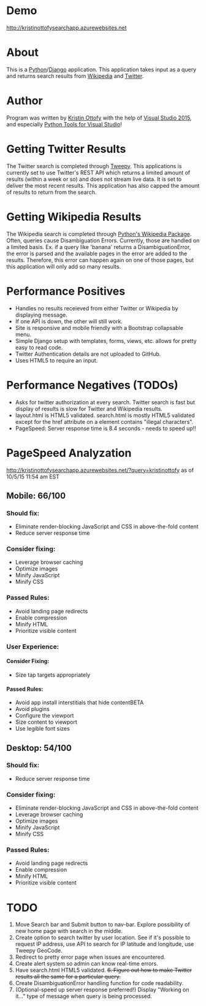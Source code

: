 # Demo
http://kristinottofysearchapp.azurewebsites.net

# About
This is a [Python](https://www.python.org/)/[Django](https://www.djangoproject.com/) application.
This application takes input as a query and returns search results from [Wikipedia](https://www.wikipedia.org/) 
and [Twitter](https://twitter.com/). 

# Author
Program was written by [Kristin Ottofy](http://kristinottofy.com) with the help of [Visual Studio 2015](https://www.visualstudio.com/),
and especially [Python Tools for Visual Studio](http://microsoft.github.io/PTVS/)!

# Getting Twitter Results
The Twitter search is completed through [Tweepy](http://tweepy.readthedocs.org/en/v3.4.0/). This applications is
currently set to use Twitter's REST API which returns a limited amount of results (within a week or so) and does not stream
live data. It is set to deliver the most recent results. This application has also capped the amount of results to return from the search.

# Getting Wikipedia Results
The Wikipedia search is completed through [Python's Wikipedia Package](https://pypi.python.org/pypi/wikipedia/).
Often, queries cause Disambiguation Errors. Currently, those are handled on a limited basis. Ex. if a query like 'banana'
returns a DisambiguationError, the error is parsed and the available pages in the error are added to the results. Therefore,
this error can happen again on one of those pages, but this application will only add so many results.

# Performance Positives
- Handles no results receieved from either Twitter or Wikipedia by displaying message.
- If one API is down, the other will still work.
- Site is responsive and mobile friendly with a Bootstrap collapsable menu.
- Simple Django setup with templates, forms, views, etc. allows for pretty easy to read code.
- Twitter Authentication details are not uploaded to GitHub.
- Uses HTML5 to require an input.

# Performance Negatives (TODOs)
- Asks for twitter authorization at every search. Twitter search is fast but display of results is slow for Twitter and Wikipedia results.
- layout.html is HTML5 validated. search.html is mostly HTML5 validated except for the href attribute on a element contains "illegal characters".
- PageSpeed: Server response time is 8.4 seconds - needs to speed up!!

# PageSpeed Analyzation
http://kristinottofysearchapp.azurewebsites.net/?query=kristinottofy
as of 10/5/15 11:54 am EST
## Mobile: 66/100
### Should fix:
- Eliminate render-blocking JavaScript and CSS in above-the-fold content
- Reduce server response time

### Consider fixing:
- Leverage browser caching
- Optimize images
- Minify JavaScript
- Minify CSS

### Passed Rules:
- Avoid landing page redirects
- Enable compression
- Minify HTML
- Prioritize visible content

### User Experience:

#### Consider Fixing:
- Size tap targets appropriately

#### Passed Rules:
- Avoid app install interstitials that hide contentBETA
- Avoid plugins
- Configure the viewport
- Size content to viewport
- Use legible font sizes

## Desktop: 54/100

### Should fix:
- Reduce server response time

### Consider fixing:
- Eliminate render-blocking JavaScript and CSS in above-the-fold content
- Leverage browser caching
- Optimize images
- Minify JavaScript
- Minify CSS

### Passed Rules:
- Avoid landing page redirects
- Enable compression
- Minify HTML
- Prioritize visible content

# TODO
1. Move Search bar and Submit button to nav-bar. Explore possibility of new home page with search in the middle.
2. Create option to search twitter by user location. See if it's possible to request IP address, use API to search for IP latitude and longitude, use Tweepy GeoCode.
3. Redirect to pretty error page when issues are encountered.
4. Create alert system so admin can know real-time errors.
5. Have search.html HTML5 validated.
~~6. Figure out how to make Twitter results all the same for a particular query.~~
7. Create DisambiguationError handling function for code readability. 
8. (Optional-speed up server response preferred!) Display "Working on it..." type of message when query is being processed.
